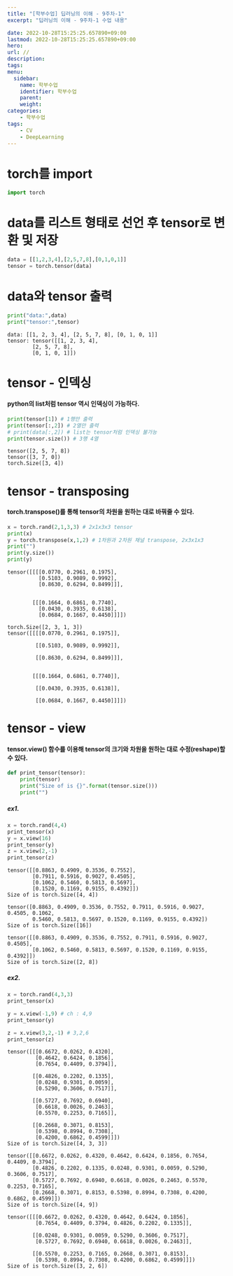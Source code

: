 ```yaml
---
title: "[학부수업] 딥러닝의 이해 - 9주차-1"
excerpt: "딥러닝의 이해 - 9주차-1 수업 내용"

date: 2022-10-28T15:25:25.657890+09:00
lastmod: 2022-10-28T15:25:25.657890+09:00
hero: 
url: //
description: 
tags: 
menu:
  sidebar:
    name: 학부수업
    identifier: 학부수업
    parent: 
    weight: 
categories:
    - 학부수업
tags:
    - CV
    - DeepLearning
---
```

# torch를 import


```python
import torch
```

# data를 리스트 형태로 선언 후 tensor로 변환 및 저장


```python
data = [[1,2,3,4],[2,5,7,8],[0,1,0,1]]
tensor = torch.tensor(data)
```

# data와 tensor 출력


```python
print("data:",data)
print("tensor:",tensor)
```

    data: [[1, 2, 3, 4], [2, 5, 7, 8], [0, 1, 0, 1]]
    tensor: tensor([[1, 2, 3, 4],
            [2, 5, 7, 8],
            [0, 1, 0, 1]])
    

# tensor - 인덱싱

#### python의 list처럼 tensor 역시 인덱싱이 가능하다.


```python
print(tensor[1]) # 1행만 출력
print(tensor[:,2]) # 2열만 출력
# print(data[:,2]) # list는 tensor처럼 인덱싱 불가능
print(tensor.size()) # 3행 4열
```

    tensor([2, 5, 7, 8])
    tensor([3, 7, 0])
    torch.Size([3, 4])
    

# tensor - transposing

#### torch.transpose()를 통해 tensor의 차원을 원하는 대로 바꿔줄 수 있다.


```python
x = torch.rand(2,1,3,3) # 2x1x3x3 tensor
print(x)
y = torch.transpose(x,1,2) # 1차원과 2차원 채널 transpose, 2x3x1x3
print("")
print(y.size())
print(y)
```

    tensor([[[[0.0770, 0.2961, 0.1975],
              [0.5103, 0.9089, 0.9992],
              [0.8630, 0.6294, 0.8499]]],
    
    
            [[[0.1664, 0.6861, 0.7740],
              [0.0430, 0.3935, 0.6138],
              [0.0684, 0.1667, 0.4450]]]])
    
    torch.Size([2, 3, 1, 3])
    tensor([[[[0.0770, 0.2961, 0.1975]],
    
             [[0.5103, 0.9089, 0.9992]],
    
             [[0.8630, 0.6294, 0.8499]]],
    
    
            [[[0.1664, 0.6861, 0.7740]],
    
             [[0.0430, 0.3935, 0.6138]],
    
             [[0.0684, 0.1667, 0.4450]]]])
    

# tensor - view

#### tensor.view() 함수를 이용해 tensor의 크기와 차원을 원하는 대로 수정(reshape)할 수 있다.


```python
def print_tensor(tensor):
    print(tensor)
    print("Size of is {}".format(tensor.size()))
    print("")
```

##### ex1.


```python
x = torch.rand(4,4)
print_tensor(x)
y = x.view(16)
print_tensor(y)
z = x.view(2,-1)
print_tensor(z)
```

    tensor([[0.8863, 0.4909, 0.3536, 0.7552],
            [0.7911, 0.5916, 0.9027, 0.4505],
            [0.1062, 0.5460, 0.5813, 0.5697],
            [0.1520, 0.1169, 0.9155, 0.4392]])
    Size of is torch.Size([4, 4])
    
    tensor([0.8863, 0.4909, 0.3536, 0.7552, 0.7911, 0.5916, 0.9027, 0.4505, 0.1062,
            0.5460, 0.5813, 0.5697, 0.1520, 0.1169, 0.9155, 0.4392])
    Size of is torch.Size([16])
    
    tensor([[0.8863, 0.4909, 0.3536, 0.7552, 0.7911, 0.5916, 0.9027, 0.4505],
            [0.1062, 0.5460, 0.5813, 0.5697, 0.1520, 0.1169, 0.9155, 0.4392]])
    Size of is torch.Size([2, 8])
    
    

##### ex2.


```python
x = torch.rand(4,3,3)
print_tensor(x)

y = x.view(-1,9) # ch : 4,9
print_tensor(y)

z = x.view(3,2,-1) # 3,2,6
print_tensor(z)
```

    tensor([[[0.6672, 0.0262, 0.4320],
             [0.4642, 0.6424, 0.1856],
             [0.7654, 0.4409, 0.3794]],
    
            [[0.4826, 0.2202, 0.1335],
             [0.0248, 0.9301, 0.0059],
             [0.5290, 0.3606, 0.7517]],
    
            [[0.5727, 0.7692, 0.6940],
             [0.6618, 0.0026, 0.2463],
             [0.5570, 0.2253, 0.7165]],
    
            [[0.2668, 0.3071, 0.8153],
             [0.5398, 0.8994, 0.7308],
             [0.4200, 0.6862, 0.4599]]])
    Size of is torch.Size([4, 3, 3])
    
    tensor([[0.6672, 0.0262, 0.4320, 0.4642, 0.6424, 0.1856, 0.7654, 0.4409, 0.3794],
            [0.4826, 0.2202, 0.1335, 0.0248, 0.9301, 0.0059, 0.5290, 0.3606, 0.7517],
            [0.5727, 0.7692, 0.6940, 0.6618, 0.0026, 0.2463, 0.5570, 0.2253, 0.7165],
            [0.2668, 0.3071, 0.8153, 0.5398, 0.8994, 0.7308, 0.4200, 0.6862, 0.4599]])
    Size of is torch.Size([4, 9])
    
    tensor([[[0.6672, 0.0262, 0.4320, 0.4642, 0.6424, 0.1856],
             [0.7654, 0.4409, 0.3794, 0.4826, 0.2202, 0.1335]],
    
            [[0.0248, 0.9301, 0.0059, 0.5290, 0.3606, 0.7517],
             [0.5727, 0.7692, 0.6940, 0.6618, 0.0026, 0.2463]],
    
            [[0.5570, 0.2253, 0.7165, 0.2668, 0.3071, 0.8153],
             [0.5398, 0.8994, 0.7308, 0.4200, 0.6862, 0.4599]]])
    Size of is torch.Size([3, 2, 6])
    
    
